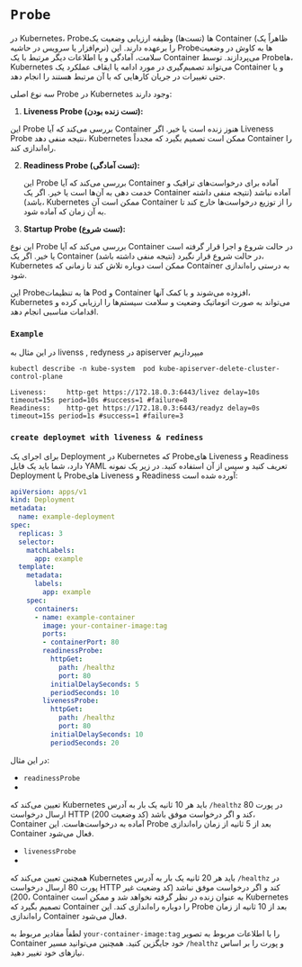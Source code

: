 # `Probe`

در Kubernetes، Probe‌ها (تست‌ها) وظیفه ارزیابی وضعیت یک Container (ظاهراً یک نرم‌افزار یا سرویس در حاشیه) را برعهده دارند. این Probe‌ها به کاوش در وضعیت سلامت، آمادگی و یا اطلاعات دیگر مرتبط با یک Container می‌پردازند. توسط Probe‌ها، Kubernetes می‌تواند تصمیم‌گیری در مورد ادامه یا ایقاف عملکرد یک Container و یا حتی تغییرات در جریان کارهایی که با آن مرتبط هستند را انجام دهد.

سه نوع اصلی Probe در Kubernetes وجود دارند:

1. **Liveness Probe (تست زنده بودن):**

این Probe بررسی می‌کند که آیا Container هنوز زنده است یا خیر. اگر Liveness Probe نتیجه منفی دهد، Kubernetes ممکن است تصمیم بگیرد که مجدداً Container را راه‌اندازی کند.

2. **Readiness Probe (تست آمادگی):**
  
    این Probe بررسی می‌کند که آیا Container آماده برای درخواست‌های ترافیک و خدمت دهی به آن‌ها است یا خیر. اگر یک Container آماده نباشد (نتیجه منفی داشته باشد)، Kubernetes ممکن است آن Container را از توزیع درخواست‌ها خارج کند تا به آن زمان که آماده شود.


3. **Startup Probe (تست شروع):**
  
 این نوع Probe بررسی می‌کند که آیا Container در حالت شروع و اجرا قرار گرفته است یا خیر. اگر یک Container در حالت شروع قرار نگیرد (نتیجه منفی داشته باشد)، Kubernetes ممکن است دوباره تلاش کند تا زمانی که Container به درستی راه‌اندازی شود.

این Probe‌ها به تنظیمات Pod و Container افزوده می‌شوند و با کمک آنها، Kubernetes می‌تواند به صورت اتوماتیک وضعیت و سلامت سیستم‌ها را ارزیابی کرده و اقدامات مناسبی انجام دهد.


### `Example`
در این مثال به livenss , redyness در apiserver میپردازیم
```
kubectl describe -n kube-system  pod kube-apiserver-delete-cluster-control-plane

Liveness:     http-get https://172.18.0.3:6443/livez delay=10s timeout=15s period=10s #success=1 #failure=8
Readiness:    http-get https://172.18.0.3:6443/readyz delay=0s timeout=15s period=1s #success=1 #failure=3
```

### `create deploymet with liveness & rediness`
برای اجرای یک Deployment در Kubernetes که Probe‌های Liveness و Readiness دارد، شما باید یک فایل YAML تعریف کنید و سپس از آن استفاده کنید. در زیر یک نمونه Deployment با Probe‌های Liveness و Readiness آورده شده است:

```yaml
apiVersion: apps/v1
kind: Deployment
metadata:
  name: example-deployment
spec:
  replicas: 3
  selector:
    matchLabels:
      app: example
  template:
    metadata:
      labels:
        app: example
    spec:
      containers:
      - name: example-container
        image: your-container-image:tag
        ports:
        - containerPort: 80
        readinessProbe:
          httpGet:
            path: /healthz
            port: 80
          initialDelaySeconds: 5
          periodSeconds: 10
        livenessProbe:
          httpGet:
            path: /healthz
            port: 80
          initialDelaySeconds: 10
          periodSeconds: 20
```

در این مثال:

- `readinessProbe`
-
تعیین می‌کند که Kubernetes باید هر 10 ثانیه یک بار به آدرس `/healthz` در پورت 80 ارسال درخواست HTTP کند و اگر درخواست موفق باشد (کد وضعیت 200)، Container آماده به درخواست‌هاست. این Probe بعد از 5 ثانیه از زمان راه‌اندازی Container فعال می‌شود.

- `livenessProbe`
-
همچنین تعیین می‌کند که Kubernetes باید هر 20 ثانیه یک بار به آدرس `/healthz` در پورت 80 ارسال درخواست HTTP کند و اگر درخواست موفق نباشد (کد وضعیت غیر 200)، Container به عنوان زنده در نظر گرفته نخواهد شد و ممکن است Kubernetes تصمیم بگیرد که Container را دوباره راه‌اندازی کند. این Probe بعد از 10 ثانیه از زمان راه‌اندازی Container فعال می‌شود.

لطفاً مقادیر مربوط به `your-container-image:tag` را با اطلاعات مربوط به تصویر Container خود جایگزین کنید. همچنین می‌توانید مسیر `/healthz` و پورت را بر اساس نیازهای خود تغییر دهید.
